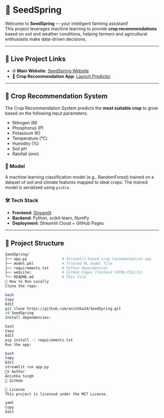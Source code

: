 # 🌱 SeedSpring

Welcome to **SeedSpring** — your intelligent farming assistant!  
This project leverages machine learning to provide **crop recommendations** based on soil and weather conditions, helping farmers and agricultural enthusiasts make data-driven decisions.

---

## 🔗 Live Project Links

- 🌐 **Main Website**: [SeedSpring Website](https://anishka24.github.io/SeedSpring/)
- 🌿 **Crop Recommendation App**: [Launch Predictor](https://seedspring-g6x5tleyrjhpcr43urpwnc.streamlit.app/)

---

## 🤖 Crop Recommendation System

The Crop Recommendation System predicts the **most suitable crop** to grow based on the following input parameters:

- Nitrogen (N)
- Phosphorus (P)
- Potassium (K)
- Temperature (°C)
- Humidity (%)
- Soil pH
- Rainfall (mm)

### 🧠 Model
A machine learning classification model (e.g., RandomForest) trained on a dataset of soil and climate features mapped to ideal crops. The trained model is serialized using `pickle`.

### 🛠️ Tech Stack

- **Frontend**: [Streamlit](https://streamlit.io/)
- **Backend**: Python, scikit-learn, NumPy
- **Deployment**: Streamlit Cloud + GitHub Pages

---

## 📁 Project Structure

```bash
SeedSpring/
├── app.py                # Streamlit-based crop recommendation app
├── model.pkl             # Trained ML model file
├── requirements.txt      # Python dependencies
├── website/              # GitHub Pages frontend (HTML/CSS/JS)
└── README.md             # This file
🚀 How to Run Locally
Clone the repo:

bash
Copy
Edit
git clone https://github.com/anishka24/SeedSpring.git
cd SeedSpring
Install dependencies:

bash
Copy
Edit
pip install -r requirements.txt
Run the app:

bash
Copy
Edit
streamlit run app.py
🙋‍♀️ Author
Anishka Singh
🔗 GitHub

📜 License
This project is licensed under the MIT License.

yaml
Copy
Edit
